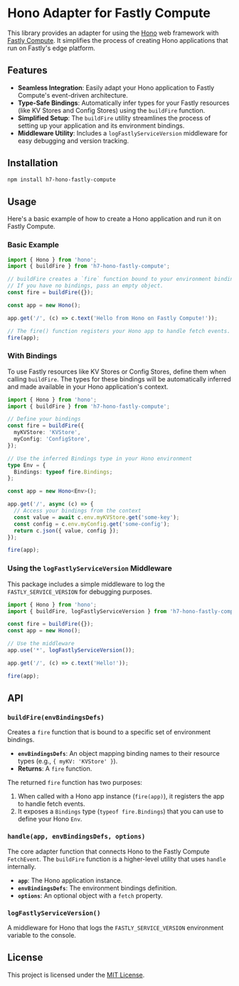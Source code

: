 # Hono Adapter for Fastly Compute

This library provides an adapter for using the [Hono](https://hono.dev/) web framework with [Fastly Compute](https://www.fastly.com/products/edge-compute). It simplifies the process of creating Hono applications that run on Fastly's edge platform.

## Features

- **Seamless Integration**: Easily adapt your Hono application to Fastly Compute's event-driven architecture.
- **Type-Safe Bindings**: Automatically infer types for your Fastly resources (like KV Stores and Config Stores) using the `buildFire` function.
- **Simplified Setup**: The `buildFire` utility streamlines the process of setting up your application and its environment bindings.
- **Middleware Utility**: Includes a `logFastlyServiceVersion` middleware for easy debugging and version tracking.

## Installation

```bash
npm install h7-hono-fastly-compute
```

## Usage

Here's a basic example of how to create a Hono application and run it on Fastly Compute.

### Basic Example

```typescript
import { Hono } from 'hono';
import { buildFire } from 'h7-hono-fastly-compute';

// buildFire creates a `fire` function bound to your environment bindings.
// If you have no bindings, pass an empty object.
const fire = buildFire({});

const app = new Hono();

app.get('/', (c) => c.text('Hello from Hono on Fastly Compute!'));

// The fire() function registers your Hono app to handle fetch events.
fire(app);
```

### With Bindings

To use Fastly resources like KV Stores or Config Stores, define them when calling `buildFire`. The types for these bindings will be automatically inferred and made available in your Hono application's context.

```typescript
import { Hono } from 'hono';
import { buildFire } from 'h7-hono-fastly-compute';

// Define your bindings
const fire = buildFire({
  myKVStore: 'KVStore',
  myConfig: 'ConfigStore',
});

// Use the inferred Bindings type in your Hono environment
type Env = {
  Bindings: typeof fire.Bindings;
};

const app = new Hono<Env>();

app.get('/', async (c) => {
  // Access your bindings from the context
  const value = await c.env.myKVStore.get('some-key');
  const config = c.env.myConfig.get('some-config');
  return c.json({ value, config });
});

fire(app);
```

### Using the `logFastlyServiceVersion` Middleware

This package includes a simple middleware to log the `FASTLY_SERVICE_VERSION` for debugging purposes.

```typescript
import { Hono } from 'hono';
import { buildFire, logFastlyServiceVersion } from 'h7-hono-fastly-compute';

const fire = buildFire({});
const app = new Hono();

// Use the middleware
app.use('*', logFastlyServiceVersion());

app.get('/', (c) => c.text('Hello!'));

fire(app);
```

## API

### `buildFire(envBindingsDefs)`

Creates a `fire` function that is bound to a specific set of environment bindings.

- **`envBindingsDefs`**: An object mapping binding names to their resource types (e.g., `{ myKV: 'KVStore' }`).
- **Returns**: A `fire` function.

The returned `fire` function has two purposes:
1.  When called with a Hono app instance (`fire(app)`), it registers the app to handle fetch events.
2.  It exposes a `Bindings` type (`typeof fire.Bindings`) that you can use to define your Hono `Env`.

### `handle(app, envBindingsDefs, options)`

The core adapter function that connects Hono to the Fastly Compute `FetchEvent`. The `buildFire` function is a higher-level utility that uses `handle` internally.

- **`app`**: The Hono application instance.
- **`envBindingsDefs`**: The environment bindings definition.
- **`options`**: An optional object with a `fetch` property.

### `logFastlyServiceVersion()`

A middleware for Hono that logs the `FASTLY_SERVICE_VERSION` environment variable to the console.

## License

This project is licensed under the [MIT License](LICENSE).
